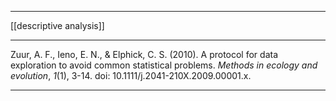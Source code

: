 ___
[[descriptive analysis]]
___
Zuur, A. F., Ieno, E. N., & Elphick, C. S. (2010). A protocol for data exploration to avoid common statistical problems. _Methods in ecology and evolution_, _1_(1), 3-14. doi: 10.1111/j.2041-210X.2009.00001.x.
___
